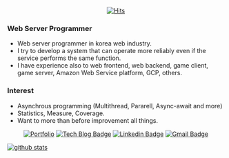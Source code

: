 <div align=center>
 
[![Hits](https://hits.seeyoufarm.com/api/count/incr/badge.svg?url=https%3A%2F%2Fgithub.com%2Fssavassava&count_bg=%2376BFE6&title_bg=%237D7D79&icon=&icon_color=%23E7E7E7&title=view&edge_flat=true)](https://hits.seeyoufarm.com)

</div>

### Web Server Programmer

- Web server programmer in korea web industry.
- I try to develop a system that can operate more reliably even if the service performs the same function.
- I have experience also to web frontend, web backend, game client, game server, Amazon Web Service platform, GCP, others.

### Interest

- Asynchrous programming (Multithread, Pararell, Async-await and more)
- Statistics, Measure, Coverage.
- Want to more than before improvement all things.

<div align=center>

[![Portfolio](https://img.shields.io/badge/Portfolio-%23000000.svg?style=flat-square&logoColor=white&logo=firefox&logoColor=#FF7139&link=https://sangwoo.oopy.io)](https://sangwoo.oopy.io)
[![Tech Blog Badge](http://img.shields.io/badge/-Tech%20blog-black?style=flat-square&logo=github&link=https://ssavassava.github.io/)](https://ssavassava.github.io/) 
[![Linkedin Badge](https://img.shields.io/badge/-LinkedIn-blue?style=flat-square&logo=Linkedin&logoColor=white&link=https://www.linkedin.com/in/sangwoo-kang-1b00b6214/)](https://www.linkedin.com/in/sangwoo-kang-1b00b6214/) 
[![Gmail Badge](https://img.shields.io/badge/-Gmail-d14836?style=flat-square&logo=Gmail&logoColor=white&link=mailto:sangwoo98.kang@gmail.com)](mailto:sangwoo98.kang@gmail.com)

</div>

[![github stats](https://github-readme-stats.vercel.app/api?username=ssavassava)](https://github.com/ssavassava)
